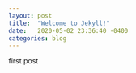```yaml
---
layout: post
title:  "Welcome to Jekyll!"
date:   2020-05-02 23:36:40 -0400
categories: blog 
---
```

first post